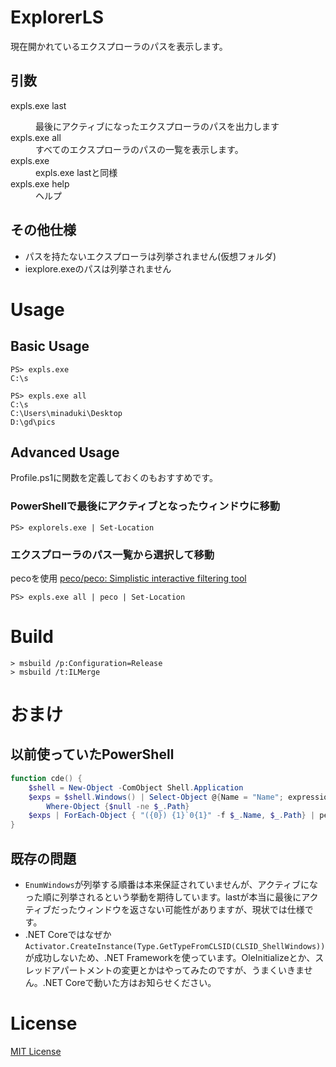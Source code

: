 # ExplorerLS
現在開かれているエクスプローラのパスを表示します。

## 引数
<dl>
    <dt>expls.exe last</dl>
    <dd>最後にアクティブになったエクスプローラのパスを出力します</dd>
    <dt>expls.exe all</dl>
    <dd>すべてのエクスプローラのパスの一覧を表示します。</dd>
    <dt>expls.exe</dt>
    <dd>expls.exe lastと同様</dd>
    <dt>expls.exe help</dt>
    <dd>ヘルプ</dd>
</dl>

## その他仕様
* パスを持たないエクスプローラは列挙されません(仮想フォルダ)
* iexplore.exeのパスは列挙されません

# Usage
## Basic Usage
```
PS> expls.exe
C:\s

PS> expls.exe all
C:\s
C:\Users\minaduki\Desktop
D:\gd\pics
```

## Advanced Usage
Profile.ps1に関数を定義しておくのもおすすめです。

### PowerShellで最後にアクティブとなったウィンドウに移動
```
PS> explorels.exe | Set-Location
```

### エクスプローラのパス一覧から選択して移動
pecoを使用 [peco/peco: Simplistic interactive filtering tool](https://github.com/peco/peco)

```
PS> expls.exe all | peco | Set-Location
```

# Build
```
> msbuild /p:Configuration=Release
> msbuild /t:ILMerge
```

# おまけ
## 以前使っていたPowerShell
```powershell
function cde() {
    $shell = New-Object -ComObject Shell.Application
    $exps = $shell.Windows() | Select-Object @{Name = "Name"; expression = {$_.LocationName} } , @{Name = "Path"; expression = {([uri]$_.LocationURL).LocalPath} } | 
        Where-Object {$null -ne $_.Path}
    $exps | ForEach-Object { "({0}) {1}`0{1}" -f $_.Name, $_.Path} | peco --null | Set-Location
}
```

## 既存の問題
* `EnumWindows`が列挙する順番は本来保証されていませんが、アクティブになった順に列挙されるという挙動を期待しています。lastが本当に最後にアクティブだったウィンドウを返さない可能性がありますが、現状では仕様です。
* .NET Coreではなぜか`Activator.CreateInstance(Type.GetTypeFromCLSID(CLSID_ShellWindows))`が成功しないため、.NET Frameworkを使っています。OleInitializeとか、スレッドアパートメントの変更とかはやってみたのですが、うまくいきません。.NET Coreで動いた方はお知らせください。


# License
[MIT License](./LICENSE.txt)

